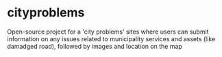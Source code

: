 cityproblems
============

Open-source project for a 'city problems' sites where users can submit information on any issues related to municipality services and assets (like damadged road), followed by images and location on the map

